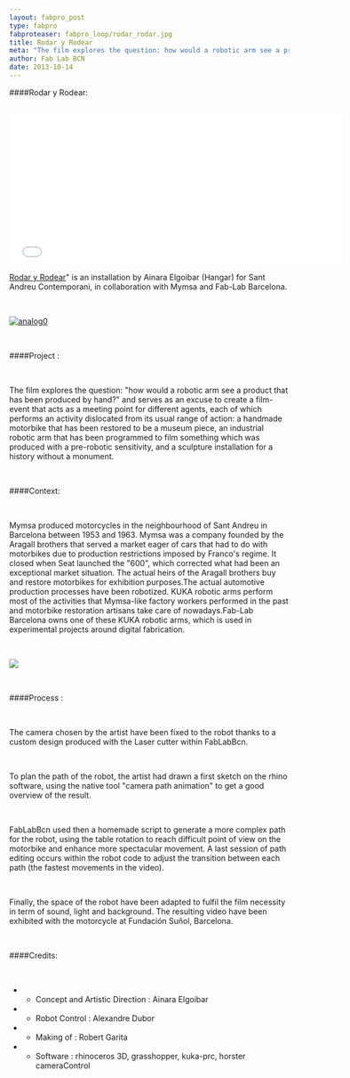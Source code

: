 ```yaml
---
layout: fabpro_post
type: fabpro
fabproteaser: fabpro_loop/rodar_rodar.jpg
title: Rodar y Rodear
meta: "The film explores the question: how would a robotic arm see a product that has been produced by hand? and serves as an excuse to create a film-event that acts as a meeting point for different agents, each of which performs an activity dislocated from its usual range of action."
author: Fab Lab BCN
date: 2013-10-14
---
```



####Rodar y Rodear:

<br>

<iframe src="//player.vimeo.com/video/76835994?autoplay=1" height="270" width="600" allowfullscreen="" frameborder="0"></iframe>

<br>

<a href="http://www.hangar.org/gallery/main.php?g2_view=keyalbum.KeywordAlbum&amp;g2_keyword=barcelona&amp;g2_itemId=43606">Rodar y Rodear</a>" is an installation by Ainara Elgoibar (Hangar) for Sant Andreu Contemporani, in collaboration with Mymsa and Fab-Lab Barcelona.

<br>

<a href="http://old.fablabbcn.org/wp-content/uploads/2013/10/analog0.jpg"><img class="aligncenter size-full wp-image-4263" alt="analog0" src="http://old.fablabbcn.org/wp-content/uploads/2013/10/analog0.jpg"/></a>

<br>

####Project :

<br>

The film explores the question: "how would a robotic arm see a product that has been produced by hand?" and serves as an excuse to create a film-event that acts as a meeting point for different agents, each of which performs an activity dislocated from its usual range of action: a handmade motorbike that has been restored to be a museum piece, an industrial robotic arm that has been programmed to film something which was produced with a pre-robotic sensitivity, and a sculpture installation for a history without a monument.

<br>

####Context:

<br>

Mymsa produced motorcycles in the neighbourhood of Sant Andreu in Barcelona between 1953 and 1963. Mymsa was a company founded by the Aragall brothers that served a market eager of cars that had to do with motorbikes due to production restrictions imposed by Franco's regime. It closed when Seat launched the "600", which corrected what had been an exceptional market situation. The actual heirs of the Aragall brothers buy and restore motorbikes for exhibition purposes.The actual automotive production processes have been robotized. KUKA robotic arms perform most of the activities that Mymsa-like factory workers performed in the past and motorbike restoration artisans take care of nowadays.Fab-Lab Barcelona owns one of these KUKA robotic arms, which is used in experimental projects around digital fabrication.

<br>

<a href="http://old.fablabbcn.org/wp-content/uploads/2013/10/ArmCamera2.jpg"><img src="http://old.fablabbcn.org/wp-content/uploads/2013/10/ArmCamera2.jpg"/></a>

<br>

####Process :

<br>

The camera chosen by the artist have been fixed to the robot thanks to a custom design produced with the Laser cutter within FabLabBcn.

<br>

To plan the path of the robot, the artist had drawn a first sketch on the rhino software, using the native tool "camera path animation" to get a good overview of the result.

<br>

FabLabBcn used then a homemade script to generate a more complex path for the robot, using the table rotation to reach difficult point of view on the motorbike and enhance more spectacular movement. A last session of path editing occurs within the robot code to adjust the transition between each path (the fastest movements in the video).

<br>

Finally, the space of the robot have been adapted to fulfil the film necessity in term of sound, light and background. The resulting video have been exhibited with the motorcycle at Fundación Suñol, Barcelona.

<br>

####Credits:

<br>

* - Concept and Artistic Direction : Ainara Elgoibar
* - Robot Control : Alexandre Dubor
* - Making of : Robert Garita
* - Software : rhinoceros 3D, grasshopper, kuka-prc, horster cameraControl
